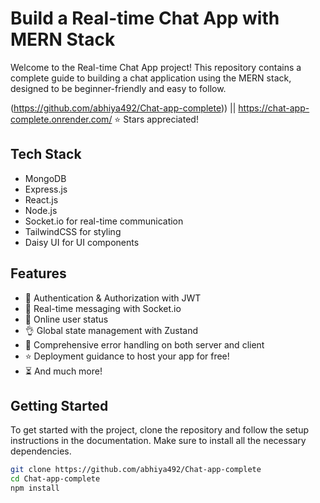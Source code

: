 # Build a Real-time Chat App with MERN Stack  

Welcome to the Real-time Chat App project! This repository contains a complete guide to building a chat application using the MERN stack, designed to be beginner-friendly and easy to follow.  

(https://github.com/abhiya492/Chat-app-complete)) || https://chat-app-complete.onrender.com/ 
⭐️ Stars appreciated!   

## Tech Stack  
- MongoDB  
- Express.js  
- React.js  
- Node.js  
- Socket.io for real-time communication  
- TailwindCSS for styling  
- Daisy UI for UI components  

## Features  
- 🎃 Authentication & Authorization with JWT  
- 👾 Real-time messaging with Socket.io  
- 🚀 Online user status  
- 👌 Global state management with Zustand  
- 🐞 Comprehensive error handling on both server and client  
- ⭐ Deployment guidance to host your app for free!  
- ⏳ And much more!  

## Getting Started  
To get started with the project, clone the repository and follow the setup instructions in the documentation. Make sure to install all the necessary dependencies.  

```bash  
git clone https://github.com/abhiya492/Chat-app-complete
cd Chat-app-complete  
npm install
